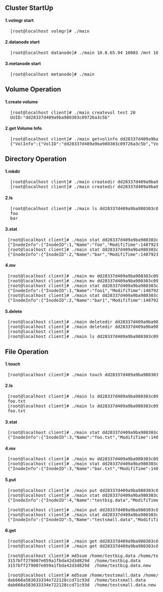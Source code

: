 ## Cluster StartUp  

#### 1.volmgr start
<pre>
&nbsp; [root@localhost volmgr]# ./main
</pre>
#### 2.datanode start
<pre>
&nbsp; [root@localhost datanode]# ./main 10.8.65.94 10003 /mnt 10.8.65.94
</pre>
#### 3.metanode start
<pre>
&nbsp; [root@localhost metanode]# ./main
</pre>

## Volume Operation

#### 1.create volume
<pre>
&nbsp; [root@localhost client]# ./main createvol test 20  
&nbsp; UUID:"dd28337d409a9ba980303c09726a3c5b" 
</pre>

#### 2.get Volume Info
<pre>
&nbsp; [root@localhost client]# ./main getvolinfo dd28337d409a9ba980303c09726a3c5b  
&nbsp; {"VolInfo":{"VolID":"dd28337d409a9ba980303c09726a3c5b","VolName":"test","SpaceQuota":20,"BlockGroups":[{"BlockGroupID":43,"BlockInfos":[{"BlockID":40,"DataNodeIP":168313182,"DataNodePort":10003}]},{"BlockGroupID":44,"BlockInfos":[{"BlockID":41,"DataNodeIP":168313182,"DataNodePort":10003}]}]}}  
</pre>

## Directory Operation

#### 1.mkdir
<pre>
&nbsp; [root@localhost client]# ./main createdir dd28337d409a9ba980303c09726a3c5b /foo  
&nbsp; [root@localhost client]# ./main createdir dd28337d409a9ba980303c09726a3c5b /bar  
</pre>
#### 2.ls
<pre>
&nbsp; [root@localhost client]# ./main ls dd28337d409a9ba980303c09726a3c5b /  
&nbsp; foo  
&nbsp; bar  
</pre>
#### 3.stat
<pre>
&nbsp;[root@localhost client]# ./main stat dd28337d409a9ba980303c09726a3c5b /foo
&nbsp;{"InodeInfo":{"InodeID":1,"Name":"foo","ModifiTime":1487923724,"AccessTime":1487923724}}
&nbsp;[root@localhost client]# ./main stat dd28337d409a9ba980303c09726a3c5b /bar
&nbsp;{"InodeInfo":{"InodeID":2,"Name":"bar","ModifiTime":1487923727,"AccessTime":1487923727}}
</pre>
#### 4.mv
<pre>
&nbsp;[root@localhost client]# ./main mv dd28337d409a9ba980303c09726a3c5b /foo /foo1
&nbsp;[root@localhost client]# ./main mv dd28337d409a9ba980303c09726a3c5b /bar /bar1
&nbsp;[root@localhost client]# ./main stat dd28337d409a9ba980303c09726a3c5b /foo1
&nbsp;{"InodeInfo":{"InodeID":1,"Name":"foo1","ModifiTime":1487923724,"AccessTime":1487923724}}
&nbsp;[root@localhost client]# ./main stat dd28337d409a9ba980303c09726a3c5b /bar1
&nbsp;{"InodeInfo":{"InodeID":2,"Name":"bar1","ModifiTime":1487923727,"AccessTime":1487923727}}
</pre>

#### 5.delete
<pre>
&nbsp;[root@localhost client]# ./main deletedir dd28337d409a9ba980303c09726a3c5b /foo1
&nbsp;[root@localhost client]# ./main deletedir dd28337d409a9ba980303c09726a3c5b /bar1
&nbsp;[root@localhost client]# 
&nbsp;[root@localhost client]# ./main ls dd28337d409a9ba980303c09726a3c5b /
</pre>
## File Operation

#### 1.touch
<pre>
&nbsp;[root@localhost client]# ./main touch dd28337d409a9ba980303c09726a3c5b /foo.txt
</pre>
#### 2.ls
<pre>
&nbsp;[root@localhost client]# ./main ls dd28337d409a9ba980303c09726a3c5b /foo.txt
&nbsp;foo.txt
&nbsp;[root@localhost client]# ./main ls dd28337d409a9ba980303c09726a3c5b /
&nbsp;foo.txt
</pre>
#### 3.stat
<pre>
&nbsp;[root@localhost client]# ./main stat dd28337d409a9ba980303c09726a3c5b /foo.txt
&nbsp;{"InodeInfo":{"InodeID":3,"Name":"foo.txt","ModifiTime":1487924004,"AccessTime":1487924004,"InodeType":true}}
</pre>
#### 4.mv
<pre>
&nbsp;[root@localhost client]# ./main mv dd28337d409a9ba980303c09726a3c5b /foo.txt /bar.txt
&nbsp;[root@localhost client]# ./main stat dd28337d409a9ba980303c09726a3c5b /bar.txt
&nbsp;{"InodeInfo":{"InodeID":3,"Name":"bar.txt","ModifiTime":1487924004,"AccessTime":1487924004,"InodeType":true}}
</pre>
#### 5.put
<pre>
&nbsp;[root@localhost client]# ./main put dd28337d409a9ba980303c09726a3c5b /home/testbig.data /testbig.data
&nbsp;[root@localhost client]# ./main stat dd28337d409a9ba980303c09726a3c5b /testbig.data
&nbsp;{"InodeInfo":{"InodeID":4,"Name":"testbig.data","ModifiTime":1487924212,"AccessTime":1487924212,"InodeType":true,"ChunkIDs":[1,2,3,4,5]}}

&nbsp;[root@localhost client]# ./main put dd28337d409a9ba980303c09726a3c5b /home/testsmall.data /testsmall.data
&nbsp;[root@localhost client]# ./main stat dd28337d409a9ba980303c09726a3c5b /testsmall.data
&nbsp;{"InodeInfo":{"InodeID":5,"Name":"testsmall.data","ModifiTime":1487924261,"AccessTime":1487924261,"InodeType":true,"ChunkIDs":[6]}}
</pre>
#### 6.get
<pre>
&nbsp;[root@localhost client]# ./main get dd28337d409a9ba980303c09726a3c5b /testsmall.data /home/testsmall.data.new
&nbsp;[root@localhost client]# ./main get dd28337d409a9ba980303c09726a3c5b /testbig.data /home/testbig.data.new

&nbsp;[root@localhost client]# md5sum /home/testbig.data /home/testbig.data.new 
&nbsp;3157bff279007e059a1fbda42d3d829d  /home/testbig.data
&nbsp;3157bff279007e059a1fbda42d3d829d  /home/testbig.data.new

&nbsp;[root@localhost client]# md5sum /home/testsmall.data /home/testsmall.data.new 
&nbsp;dab668a583633334e722128ccd71c93d  /home/testsmall.data
&nbsp;dab668a583633334e722128ccd71c93d  /home/testsmall.data.new
</pre>
